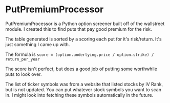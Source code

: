 # PutPremiumProcessor
PutPremiumProcessor is a Python option screener built off of the wallstreet module. I created this to find puts that pay good premium for the risk.

The table generated is sorted by a scoring each put for it's risk/return. It's just something I came up with.

The formula is `score = (option.underlying.price / option.strike) / return_per_year`

The score isn't perfect, but does a good job of putting some worthwhile puts to look over.

The list of ticker symbols was from a website that listed stocks by IV Rank, but is not updated. You can put whatever stock symbols you want to scan in. I might look into fetching these symbols automatically in the future.
